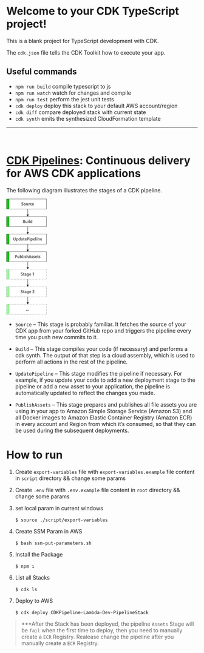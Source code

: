 # Welcome to your CDK TypeScript project!

This is a blank project for TypeScript development with CDK.

The `cdk.json` file tells the CDK Toolkit how to execute your app.

## Useful commands

 * `npm run build`   compile typescript to js
 * `npm run watch`   watch for changes and compile
 * `npm run test`    perform the jest unit tests
 * `cdk deploy`      deploy this stack to your default AWS account/region
 * `cdk diff`        compare deployed stack with current state
 * `cdk synth`       emits the synthesized CloudFormation template

 ---
 
 &thinsp;

# [CDK Pipelines][aws CDK Pipelines]: Continuous delivery for AWS CDK applications

The following diagram illustrates the stages of a CDK pipeline.

![Alt text](asserts/CDKPipelines_flow.png)

- `Source`  – This stage is probably familiar. It fetches the source of your CDK app from your forked GitHub repo and triggers the pipeline every time you push new commits to it.

- `Build` – This stage compiles your code (if necessary) and performs a cdk synth. The output of that step is a cloud assembly, which is used to perform all actions in the rest of the pipeline.

- `UpdatePipeline` – This stage modifies the pipeline if necessary. For example, if you update your code to add a new deployment stage to the pipeline or add a new asset to your application, the pipeline is automatically updated to reflect the changes you made.

- `PublishAssets` – This stage prepares and publishes all file assets you are using in your app to Amazon Simple Storage Service (Amazon S3) and all Docker images to Amazon Elastic Container Registry (Amazon ECR) in every account and Region from which it’s consumed, so that they can be used during the subsequent deployments.


# How to run

1. Create `export-variables` file with `export-variables.example` file content in `script` directory && change some params

2. Create `.env` file with `.env.example` file content in `root` directory && change some params

3. set local param in current windows

    ```properties
    $ source ./script/export-variables
    ```

4. Create SSM Param in AWS

    ```properties
    $ bash ssm-put-parameters.sh
    ```

5. Install the Package

    ```properties
    $ npm i
    ```

6. List all Stacks

    ```properties
    $ cdk ls
    ```

7. Deploy to AWS

    ```properties
    $ cdk deploy CDKPipeline-Lambda-Dev-PipelineStack
    ```

> ***After the Stack has been deployed, the pipeline `Assets` Stage will be `fail` when the first time to deploy, then you need to manually create a `ECR` Registry. Realease change the pipeline after you manually create a `ECR` Registry.

<!-- Reference -->

[aws CDK Pipelines]: https://aws.amazon.com/blogs/developer/cdk-pipelines-continuous-delivery-for-aws-cdk-applications/